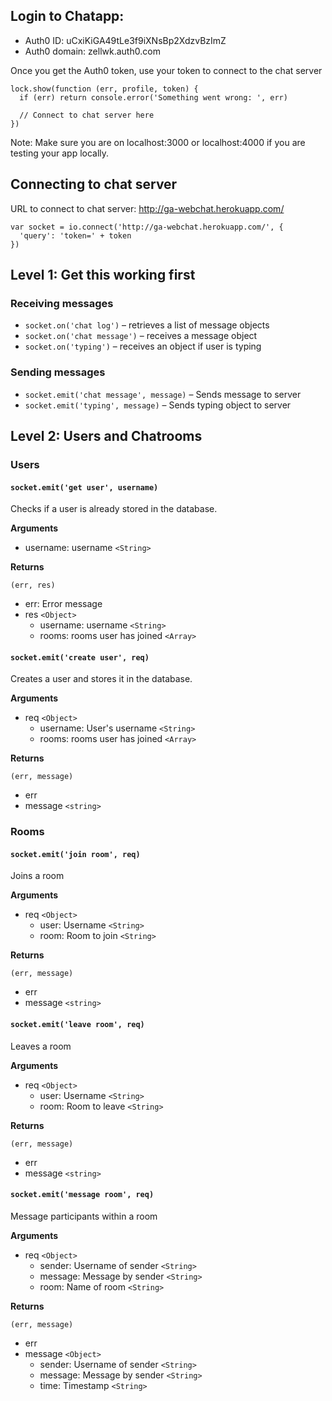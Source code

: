 ## Login to Chatapp:
- Auth0 ID: uCxiKiGA49tLe3f9iXNsBp2XdzvBzImZ
- Auth0 domain: zellwk.auth0.com

Once you get the Auth0 token, use your token to connect to the chat server

```
lock.show(function (err, profile, token) {
  if (err) return console.error('Something went wrong: ', err)
  
  // Connect to chat server here
})
```

Note: Make sure you are on localhost:3000 or localhost:4000 if you are testing your app locally.

## Connecting to chat server

URL to connect to chat server: http://ga-webchat.herokuapp.com/

```
var socket = io.connect('http://ga-webchat.herokuapp.com/', {
  'query': 'token=' + token
})
```

## Level 1: Get this working first

### Receiving messages 

- `socket.on('chat log')` – retrieves a list of message objects
- `socket.on('chat message')` – receives a message object
- `socket.on('typing')` – receives an object if user is typing

### Sending messages 

- `socket.emit('chat message', message)` – Sends message to server
- `socket.emit('typing', message)` – Sends typing object to server

## Level 2: Users and Chatrooms

### Users 

#### `socket.emit('get user', username)`

Checks if a user is already stored in the database. 

**Arguments** 

- username: username `<String>` 

**Returns**

```
(err, res)
```

- err: Error message 
- res `<Object>`
  + username: username `<String>`
  + rooms: rooms user has joined `<Array>`

#### `socket.emit('create user', req)`

Creates a user and stores it in the database.

**Arguments** 

- req `<Object>`
  + username: User's username `<String>`
  + rooms: rooms user has joined `<Array>`

**Returns**

```
(err, message)
```

- err 
- message `<string>`

### Rooms

#### `socket.emit('join room', req)`

Joins a room

**Arguments**

- req `<Object>`
  + user: Username `<String>`
  + room: Room to join `<String>`

**Returns**

```
(err, message)
```

- err 
- message `<string>`

#### `socket.emit('leave room', req)`

Leaves a room

**Arguments**

- req `<Object>`
  + user: Username `<String>`
  + room: Room to leave `<String>`

**Returns**

```
(err, message)
```

- err 
- message `<string>`

#### `socket.emit('message room', req)`

Message participants within a room

**Arguments**

- req `<Object>`
  + sender: Username of sender `<String>`
  + message: Message by sender `<String>`
  + room: Name of room `<String>`

**Returns**

```
(err, message)
```

- err 
- message `<Object>`
  + sender: Username of sender `<String>`
  + message: Message by sender `<String>`
  + time: Timestamp `<String>`